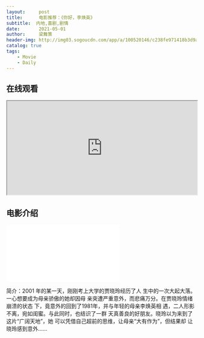 ```yaml
---  
layout:     post  
title:      电影推荐：《你好，李焕英》
subtitle:  内地,喜剧,剧情
date:       2021-05-01
author:     梁舞策  
header-img: http://img03.sogoucdn.com/app/a/100520146/c238fe971418b3d9a18b7750f66d3460 
catalog: true  
tags:  
    - Movie
    - Daily  
---  
```

## 在线观看  
   
  
<iframe src="https://sf1-ttcdn-tos.pstatp.com/obj/tos-cn-o-0004/e0f2d088fa974a8aa6fd6ca920b0afbc" width="100%" height="248"></iframe>

  
## 电影介绍

<iframe src="//player.bilibili.com/player.html?aid=801592028&bvid=BV1Qy4y1n7Za&cid=294424458&page=1" scrolling="no" border="0" frameborder="no" framespacing="0" allowfullscreen="true"> </iframe>

  
  
  
简介：2001 年的某一天，刚刚考上大学的贾晓玲经历了人 生中的一次大起大落。一心想要成为母亲骄傲的她却因母 亲突遭严重意外，而悲痛万分。在贾晓玲情绪崩溃的状态 下，竟意外的回到了1981年，并与年轻的母亲李焕英相 遇，二人形影不离，宛如闺蜜。与此同时，也结识了一群 天真善良的好朋友。晓玲以为来到了这片“广阔天地”，她 可以凭借自己超前的思维，让母亲“大有作为”，但结果却 让晓玲感到意外..….
